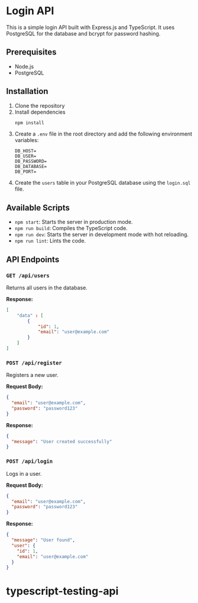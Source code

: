 # Login API

This is a simple login API built with Express.js and TypeScript. It uses PostgreSQL for the database and bcrypt for password hashing.

## Prerequisites

- Node.js
- PostgreSQL

## Installation

1. Clone the repository
2. Install dependencies
   ```bash
   npm install
   ```
3. Create a `.env` file in the root directory and add the following environment variables:
   ```
   DB_HOST=
   DB_USER=
   DB_PASSWORD=
   DB_DATABASE=
   DB_PORT=
   ```
4. Create the `users` table in your PostgreSQL database using the `login.sql` file.

## Available Scripts

- `npm start`: Starts the server in production mode.
- `npm run build`: Compiles the TypeScript code.
- `npm run dev`: Starts the server in development mode with hot reloading.
- `npm run lint`: Lints the code.

## API Endpoints

### `GET /api/users`

Returns all users in the database.

**Response:**

```json
[
    "data" : [
        {
            "id": 1,
            "email": "user@example.com"
        }
    ]
]
```

### `POST /api/register`

Registers a new user.

**Request Body:**

```json
{
  "email": "user@example.com",
  "password": "password123"
}
```

**Response:**

```json
{
  "message": "User created successfully"
}
```

### `POST /api/login`

Logs in a user.

**Request Body:**

```json
{
  "email": "user@example.com",
  "password": "password123"
}
```

**Response:**

```json
{
  "message": "User found",
  "user": {
    "id": 1,
    "email": "user@example.com"
  }
}
```
# typescript-testing-api
